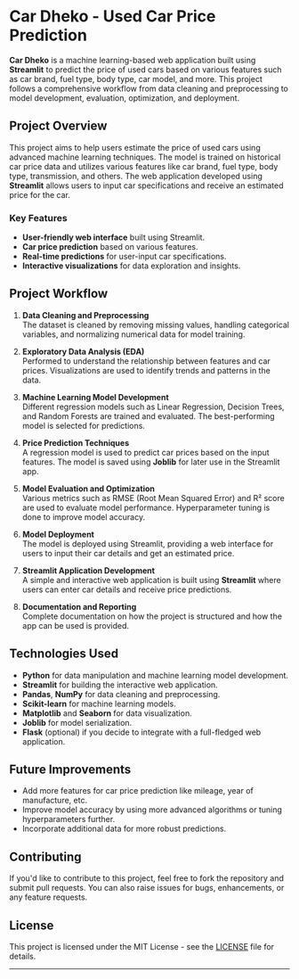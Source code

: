 # **Car Dheko - Used Car Price Prediction**

**Car Dheko** is a machine learning-based web application built using **Streamlit** to predict the price of used cars based on various features such as car brand, fuel type, body type, car model, and more. This project follows a comprehensive workflow from data cleaning and preprocessing to model development, evaluation, optimization, and deployment.

## **Project Overview**

This project aims to help users estimate the price of used cars using advanced machine learning techniques. The model is trained on historical car price data and utilizes various features like car brand, fuel type, body type, transmission, and others. The web application developed using **Streamlit** allows users to input car specifications and receive an estimated price for the car.

### **Key Features**
- **User-friendly web interface** built using Streamlit.
- **Car price prediction** based on various features.
- **Real-time predictions** for user-input car specifications.
- **Interactive visualizations** for data exploration and insights.

## **Project Workflow**

1. **Data Cleaning and Preprocessing**  
   The dataset is cleaned by removing missing values, handling categorical variables, and normalizing numerical data for model training.

2. **Exploratory Data Analysis (EDA)**  
   Performed to understand the relationship between features and car prices. Visualizations are used to identify trends and patterns in the data.

3. **Machine Learning Model Development**  
   Different regression models such as Linear Regression, Decision Trees, and Random Forests are trained and evaluated. The best-performing model is selected for predictions.

4. **Price Prediction Techniques**  
   A regression model is used to predict car prices based on the input features. The model is saved using **Joblib** for later use in the Streamlit app.

5. **Model Evaluation and Optimization**  
   Various metrics such as RMSE (Root Mean Squared Error) and R² score are used to evaluate model performance. Hyperparameter tuning is done to improve model accuracy.

6. **Model Deployment**  
   The model is deployed using Streamlit, providing a web interface for users to input their car details and get an estimated price.

7. **Streamlit Application Development**  
   A simple and interactive web application is built using **Streamlit** where users can enter car details and receive price predictions.

8. **Documentation and Reporting**  
   Complete documentation on how the project is structured and how the app can be used is provided.

## **Technologies Used**

- **Python** for data manipulation and machine learning model development.
- **Streamlit** for building the interactive web application.
- **Pandas**, **NumPy** for data cleaning and preprocessing.
- **Scikit-learn** for machine learning models.
- **Matplotlib** and **Seaborn** for data visualization.
- **Joblib** for model serialization.
- **Flask** (optional) if you decide to integrate with a full-fledged web application.


## **Future Improvements**
- Add more features for car price prediction like mileage, year of manufacture, etc.
- Improve model accuracy by using more advanced algorithms or tuning hyperparameters further.
- Incorporate additional data for more robust predictions.

## **Contributing**

If you'd like to contribute to this project, feel free to fork the repository and submit pull requests. You can also raise issues for bugs, enhancements, or any feature requests.

## **License**

This project is licensed under the MIT License - see the [LICENSE](LICENSE) file for details.

---
